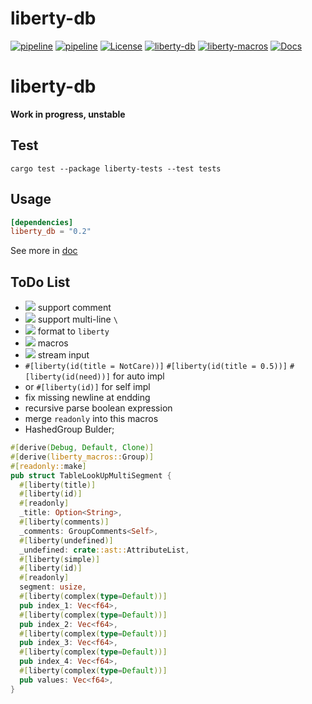 # liberty-db

[![pipeline](https://github.com/zao111222333/liberty-db/actions/workflows/rust.yml/badge.svg?branch=master)](https://github.com/zao111222333/liberty-db/actions/workflows/rust.yml)
[![pipeline](https://github.com/zao111222333/liberty-db/actions/workflows/static.yml/badge.svg?branch=master)](https://github.com/zao111222333/liberty-db/actions/workflows/static.yml)
[![License](https://img.shields.io/badge/License-MIT-blue.svg)](https://opensource.org/licenses/MIT)
[![liberty-db](https://shields.io/crates/v/liberty-db.svg?style=flat-square&label=liberty-db)](https://crates.io/crates/liberty-db)
[![liberty-macros](https://shields.io/crates/v/liberty-macros.svg?style=flat-square&label=liberty-macros)](https://crates.io/crates/liberty-macros)
[![Docs](https://docs.rs/liberty-db/badge.svg)](https://docs.rs/liberty-db)


# liberty-db
**Work in progress, unstable**


## Test
```shell
cargo test --package liberty-tests --test tests
```
## Usage
```toml
[dependencies]
liberty_db = "0.2"
```

See more in [doc](https://docs.rs/liberty-db)

## ToDo List
+ ![](https://progress-bar.dev/100?title=done) support comment
+ ![](https://progress-bar.dev/100?title=done) support multi-line `\`
+ ![](https://progress-bar.dev/90?title=doing) format to `liberty`
+ ![](https://progress-bar.dev/60?title=doing) macros
+ ![](https://progress-bar.dev/0?title=todo) stream input
+ `#[liberty(id(title = NotCare))]` `#[liberty(id(title = 0.5))]` `#[liberty(id(need))]` for auto impl
+ or `#[liberty(id)]` for self impl
+ fix missing newline at endding
+ recursive parse boolean expression
+ merge `readonly` into this macros
+ HashedGroup Bulder;

``` rust
#[derive(Debug, Default, Clone)]
#[derive(liberty_macros::Group)]
#[readonly::make]
pub struct TableLookUpMultiSegment {
  #[liberty(title)]
  #[liberty(id)]
  #[readonly]
  _title: Option<String>,
  #[liberty(comments)]
  _comments: GroupComments<Self>,
  #[liberty(undefined)]
  _undefined: crate::ast::AttributeList,
  #[liberty(simple)]
  #[liberty(id)]
  #[readonly]
  segment: usize,
  #[liberty(complex(type=Default))]
  pub index_1: Vec<f64>,
  #[liberty(complex(type=Default))]
  pub index_2: Vec<f64>,
  #[liberty(complex(type=Default))]
  pub index_3: Vec<f64>,
  #[liberty(complex(type=Default))]
  pub index_4: Vec<f64>,
  #[liberty(complex(type=Default))]
  pub values: Vec<f64>,
}
```